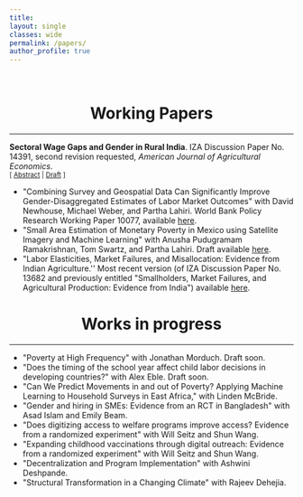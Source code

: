 ```yaml
---
title: 
layout: single
classes: wide
permalink: /papers/
author_profile: true
---
```

<br/> 


# <center> Working Papers </center>
- - -



**Sectoral Wage Gaps and Gender in Rural India**. IZA Discussion Paper No. 14391, second revision requested, _American Journal of Agricultural Economics_.<br/>
<small>[ <a href="#/" onclick="visib('wageGapsAbstract')">Abstract</a> | [Draft][wageGapsPaper] ] </small>

<div id="wageGapsAbstract" style="display: none; text-align: justify; line-height: 1.2" ><small>
sing detailed monthly household panel data from rural India, this paper analyzes sectoral wage gaps for men and women. I show that the wage gap across the non-farm and farm sector is much higher for women than for men. Relative to men, women also work less time in non-farm wage employment than in farm wage employment. Taken together, these findings suggest that constraints are preventing women from reallocating their time to more remunerative wage employment opportunities. Women are less likely to work outside of their own village in the non-farm sector, yet the wage gap is driven by higher-caste and married women. These results are consistent with a lack of local non-farm employment opportunities interacting with barriers to labor mobility for women but not men.
</small><br><br/></div>

[wageGapsPaper]: "assets/papers/Merfeld_Wages.pdf"





- "Combining Survey and Geospatial Data Can Significantly Improve Gender-Disaggregated Estimates of Labor Market Outcomes" with David Newhouse, Michael Weber, and Partha Lahiri. World Bank Policy Research Working Paper 10077, available [here](https://documents.worldbank.org/en/publication/documents-reports/documentdetail/099321406092229138/idu016f95e0806fc6044ea0b843007d5dc0ef17e).
- "Small Area Estimation of Monetary Poverty in Mexico using Satellite Imagery and Machine Learning" with Anusha Pudugramam Ramakrishnan, Tom Swartz, and Partha Lahiri. Draft available [here](https://www.dropbox.com/s/7jnmf8ugg7dd35x/Merfeld\%20et\%20al.\%20\%282021\%29_SAEpoverty.pdf?dl=0).
- "Labor Elasticities, Market Failures, and Misallocation: Evidence from Indian Agriculture.'' Most recent version (of IZA Discussion Paper No. 13682 and previously entitled "Smallholders, Market Failures, and Agricultural Production: Evidence from India") available [here](https://www.dropbox.com/s/g0pjo7v6z6tq2gg/Merfeld_Misallocation.pdf?dl=0). 




# <center> Works in progress </center>
- - -
- "Poverty at High Frequency" with Jonathan Morduch. Draft soon.
- "Does the timing of the school year affect child labor decisions in developing countries?" with Alex Eble. Draft soon.
- "Can We Predict Movements in and out of Poverty? Applying Machine Learning to Household Surveys in East Africa," with Linden McBride.
- "Gender and hiring in SMEs: Evidence from an RCT in Bangladesh" with Asad Islam and Emily Beam.
- "Does digitizing access to welfare programs improve access? Evidence from a randomized experiment" with Will Seitz and Shun Wang.
- "Expanding childhood vaccinations through digital outreach: Evidence from a randomized experiment" with Will Seitz and Shun Wang.
- "Decentralization and Program Implementation" with Ashwini Deshpande.
- "Structural Transformation in a Changing Climate" with Rajeev Dehejia.

